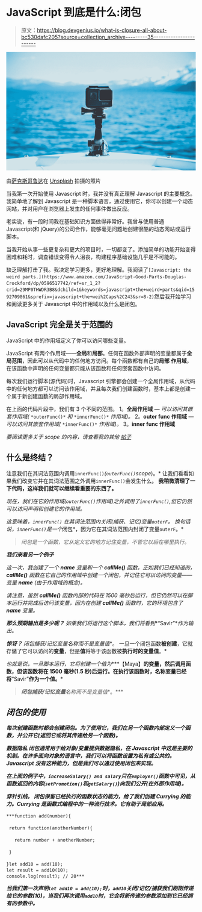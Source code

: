 # JavaScript 到底是什么:闭包

> 原文：<https://blog.devgenius.io/what-is-closure-all-about-bc530dafc205?source=collection_archive---------35----------------------->

![](img/65ab833661e08be8d4b0f0896d05b93d.png)

由[萨克斯哥鲁达](https://unsplash.com/@sakethgaruda?utm_source=medium&utm_medium=referral)在 [Unsplash](https://unsplash.com?utm_source=medium&utm_medium=referral) 拍摄的照片

当我第一次开始使用 Javascript 时，我并没有真正理解 Javascript 的主要概念。我简单地了解到 Javascript 是一种脚本语言，通过使用它，你可以创建一个动态网站，并对用户在浏览器上发生的任何事件做出反应。

老实说，有一段时间我在基础知识方面做得非常好。我曾与使用普通 Javascript(和 jQuery)的公司合作，能够毫无问题地创建很酷的动态网站或运行脚本。

当我开始从事一些更复杂和更大的项目时，一切都变了。添加简单的功能开始变得困难和耗时，调查错误变得令人沮丧，构建程序基础设施几乎是不可能的。

缺乏理解打击了我。我决定学习更多，更好地理解。我阅读了`[Javascript: the weird parts.](https://www.amazon.com/JavaScript-Good-Parts-Douglas-Crockford/dp/0596517742/ref=sr_1_2?crid=29MP0THWDR3B8&dchild=1&keywords=javascript+the+weird+parts&qid=1592709861&sprefix=javascript+the+wei%2Caps%2C243&sr=8-2)`然后我开始学习和阅读更多关于 Javascript 中的作用域以及什么是闭包。

## JavaScript 完全是关于范围的

JavaScript 中的作用域定义了你可以访问哪些变量。

JavaScript 有两个作用域——**全局**和**局部**。任何在函数外部声明的变量都属于**全局范围**，因此可以从代码中的任何地方访问。每个函数都有自己的**局部** **作用域**，在该函数中声明的任何变量都只能从该函数和任何嵌套函数中访问。

每次我们运行脚本(源代码)时，Javascript 引擎都会创建一个全局作用域，从代码中的任何地方都可以访问该作用域，并且每次我们创建函数时，基本上都是创建一个属于新创建函数的局部作用域。

在上面的代码片段中，我们有 3 个不同的范围。
1。**全局作用域** — *可以访问其嵌套作用域(* `*outerFunc()*` *和* `*innerFunc()*` *作用域)。*
2。**outer func 作用域** — *可以访问其嵌套作用域(* `*innerFunc()*` *作用域)。*
3。**inner func 作用域**

*要阅读更多关于 scope 的内容，请查看我的其他* [*帖子*](https://medium.com/@mayasavir/what-is-scope-all-about-1764642a2c4c)

## 什么是终结？

注意我们在其词法范围内调用`innerFunc()`*(`outerFunc()`*s*cope*)。*
让我们看看如果我们改变它并在其词法范围之外调用`innerFunc()`会发生什么。
**我稍微清理了一下代码，这样我们就可以继续看重要的东西了。**

*现在，我们在它的作用域(`outerFunc()`作用域)之外调用了`innerFunc()`,但它仍然可以访问声明和创建它的作用域。*

*这意味着，`innerFunc()` *在其词法范围内关闭*(捕获、记忆)变量`outerF`。
换句话说，`innerFunc()`是一个*闭包*，因为它在其词法范围内封闭了变量`outerF`。*

> *闭包是一个函数，它从定义它的地方记住变量，不管它以后在哪里执行。*

***我们来看另一个例子***

*这一次，我创建了一个 **name** 变量和一个 **callMe()** 函数。正如我们已经知道的， **callMe()** 函数在它自己的作用域中创建一个闭包，并记住它可以访问的变量——变量 **name** (由于作用域的概念)。*

*请注意，虽然 **callMe()** 函数内部的代码在 1500 毫秒后运行，但它仍然可以在脚本运行并完成后访问该变量，因为在创建 **callMe()** 函数时，它的环境包含了 **name** 变量。*

***那么预期输出是多少呢？** 如果我们将运行这个脚本，我们将看到**“Savir”**作为输出。*

***惊讶？**
闭包捕获/记忆变量**名称**而不是变量**值**。
一旦一个闭包函数**被创建**，它就存储了它可以访问的**变量**，但是**值**将等于该函数被**执行时的变量值**。*

*也就是说，一旦脚本运行，它将创建一个值为****【Maya】**的变量，然后调用函数，但该函数将在 1500 毫秒(1.5 秒)后运行。在执行该函数时，**名称变量**已经将**“Savir”**作为一个值。***

> ***闭包捕获/记忆变量**名称**而不是变量**值**。***

## ***闭包的使用***

***每次创建函数时都会创建闭包。为了使用它，我们在另一个函数内部定义一个函数，并公开它(返回它或将其传递给另一个函数)。***

*****数据隐私**
闭包通常用于给对象/变量提供数据隐私，在 Javascript 中这是主要的机制。在许多面向对象的语言中，我们可以将函数设置为私有或公共的。Javascript 没有这种能力，但是我们可以通过使用闭包来实现。***

***在上面的例子中，`increaseSalary() and salary`只在`employer()`函数中可见，从函数返回的内容(`setPromotion()`和`getSalary()`)向我们公开(在外部作用域)。***

*****穿针引线**。
闭包保留已经执行的函数状态的能力，给了我们创建 Currying 的能力。Currying 是函数式编程中的一种流行技术。它有助于局部应用。***

```
***function add(number){

 return function(anotherNumber){

   return number + anotherNumber;

 }

}let add10 = add(10);
let result = add10(10);
console.log(result); // 20***
```

***当我们第一次声明`let add10 = add(10);`时，`add10`关闭/记忆/捕获我们刚刚传递给它的参数(10)，当我们再次调用`add10`时，它会将新传递的参数添加到它已经拥有的参数中。***